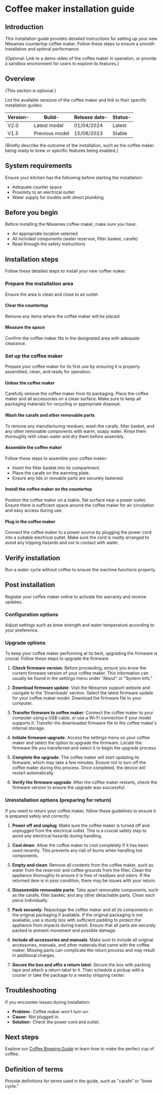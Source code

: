 # Coffee maker installation guide

## Introduction

This installation guide provides detailed instructions for setting up your new Nbeamex countertop coffee maker. Follow these steps to ensure a smooth installation and optimal performance.

{Optional: Link to a demo video of the coffee maker in operation, or provide a sandbox environment for users to explore its features.}

## Overview

{This section is optional.}

List the available versions of the coffee maker and link to their specific installation guides:

| **Version**- | **Build**-      | **Release date**- | **Status**- |
|--------------|-----------------|-------------------|-------------|
| V2.0         | Latest model    | 01/04/2024        | Latest      |
| V1.5         | Previous model  | 15/08/2023        | Stable      |

{Briefly describe the outcome of the installation, such as the coffee maker being ready to brew or specific features being enabled.}

## System requirements

Ensure your kitchen has the following before starting the installation:

- Adequate counter space
- Proximity to an electrical outlet
- Water supply for models with direct plumbing

## Before you begin

Before installing the Nbeamex coffee maker, make sure you have:

- An appropriate location selected
- All included components (water reservoir, filter basket, carafe)
- Read through the safety instructions

## Installation steps

Follow these detailed steps to install your new coffee maker.

### Prepare the installation area

Ensure the area is clean and close to an outlet.

#### Clear the countertop

Remove any items where the coffee maker will be placed.

#### Measure the space

Confirm the coffee maker fits in the designated area with adequate clearance.

### Set up the coffee maker

Prepare your coffee maker for its first use by ensuring it is properly assembled, clean, and ready for operation.

#### Unbox the coffee maker

Carefully remove the coffee maker from its packaging. Place the coffee maker and all accessories on a clean surface. Make sure to keep all packaging materials for recycling or appropriate disposal.

#### Wash the carafe and other removable parts

To remove any manufacturing residues, wash the carafe, filter basket, and any other removable components with warm, soapy water. Rinse them thoroughly with clean water and dry them before assembly.

#### Assemble the coffee maker

Follow these steps to assemble your coffee maker:

- Insert the filter basket into its compartment.
- Place the carafe on the warming plate.
- Ensure any lids or movable parts are securely fastened.

#### Install the coffee maker on the countertop

Position the coffee maker on a stable, flat surface near a power outlet. Ensure there is sufficient space around the coffee maker for air circulation and easy access during use.

#### Plug in the coffee maker

Connect the coffee maker to a power source by plugging the power cord into a suitable electrical outlet. Make sure the cord is neatly arranged to avoid any tripping hazards and not in contact with water.

## Verify installation

Run a water cycle without coffee to ensure the machine functions properly.

## Post installation

Register your coffee maker online to activate the warranty and receive updates.

### Configuration options

Adjust settings such as brew strength and water temperature according to your preference.

### Upgrade options

To keep your coffee maker performing at its best, upgrading the firmware is crucial. Follow these steps to upgrade the firmware:

1. **Check firmware version**: Before proceeding, ensure you know the current firmware version of your coffee maker. This information can usually be found in the settings menu under "About" or "System Info."

2. **Download firmware update**: Visit the Nbeamex support website and navigate to the 'Downloads' section. Select the latest firmware update for your coffee maker model. Download the firmware file to your computer.

3. **Transfer firmware to coffee maker**: Connect the coffee maker to your computer using a USB cable, or use a Wi-Fi connection if your model supports it. Transfer the downloaded firmware file to the coffee maker's internal storage.

4. **Initiate firmware upgrade**: Access the settings menu on your coffee maker and select the option to upgrade the firmware. Locate the firmware file you transferred and select it to begin the upgrade process.

5. **Complete the upgrade**: The coffee maker will start updating its firmware, which may take a few minutes. Ensure not to turn off the coffee maker during this process. Once completed, the device will restart automatically.

6. **Verify the firmware upgrade**: After the coffee maker restarts, check the firmware version to ensure the upgrade was successful.

### Uninstallation options (preparing for return)

If you need to return your coffee maker, follow these guidelines to ensure it is prepared safely and correctly:

1. **Power off and unplug**: Make sure the coffee maker is turned off and unplugged from the electrical outlet. This is a crucial safety step to avoid any electrical hazards during handling.

2. **Cool down**: Allow the coffee maker to cool completely if it has been used recently. This prevents any risk of burns when handling hot components.

3. **Empty and clean**: Remove all contents from the coffee maker, such as water from the reservoir and coffee grounds from the filter. Clean the appliance thoroughly to ensure it is free of residues and odors. If the returned item is in poor condition, there may be  issues with your return.

4. **Disassemble removable parts**: Take apart removable components, such as the carafe, filter basket, and any other detachable parts. Clean each piece individually.

5. **Pack securely**: Repackage the coffee maker and all its components in the original packaging if available. If the original packaging is not available, use a sturdy box with sufficient padding to protect the appliance from impacts during transit. Ensure that all parts are securely packed to prevent movement and possible damage.

6. **Include all accessories and manuals**: Make sure to include all original accessories, manuals, and other materials that came with the coffee maker. Missing parts can complicate the return process and may result in additional charges.

7. **Secure the box and affix a return label**: Secure the box with packing tape and attach a return label to it. Then schedule a pickup with a courier or take the package to a nearby shipping center.

## Troubleshooting

If you encounter issues during installation:

- **Problem**- Coffee maker won't turn on.
- **Cause**- Not plugged in.
- **Solution**- Check the power cord and outlet.

## Next steps

Explore our [Coffee Brewing Guide](#) to learn how to make the perfect cup of coffee.

## Definition of terms

Provide definitions for terms used in the guide, such as "carafe" or "brew cycle."
